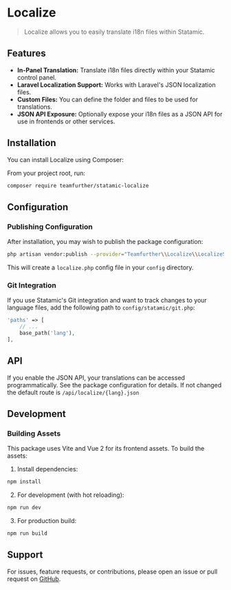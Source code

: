 # Localize

> Localize allows you to easily translate i18n files within Statamic.

## Features

- **In-Panel Translation:** Translate i18n files directly within your Statamic control panel.
- **Laravel Localization Support:** Works with Laravel's JSON localization files.
- **Custom Files:** You can define the folder and files to be used for translations.
- **JSON API Exposure:** Optionally expose your i18n files as a JSON API for use in frontends or other services.

## Installation

You can install Localize using Composer:

From your project root, run:

```bash
composer require teamfurther/statamic-localize
```

## Configuration


### Publishing Configuration

After installation, you may wish to publish the package configuration:

```bash
php artisan vendor:publish --provider="Teamfurther\\Localize\\LocalizeServiceProvider"
```

This will create a `localize.php` config file in your `config` directory.

### Git Integration

If you use Statamic's Git integration and want to track changes to your language files, add the following path to `config/statamic/git.php`:

```php
'paths' => [
    // ...
    base_path('lang'),
],
```

## API

If you enable the JSON API, your translations can be accessed programmatically. See the package configuration for details.
If not changed the default route is `/api/localize/{lang}.json`

## Development

### Building Assets

This package uses Vite and Vue 2 for its frontend assets. To build the assets:

1. Install dependencies:
```bash
npm install
```

2. For development (with hot reloading):
```bash
npm run dev
```

3. For production build:
```bash
npm run build
```

## Support

For issues, feature requests, or contributions, please open an issue or pull request on [GitHub](https://github.com/teamfurther/statamic-localize).

